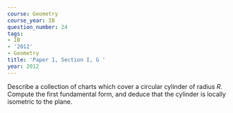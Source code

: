 ```yaml
---
course: Geometry
course_year: IB
question_number: 24
tags:
- IB
- '2012'
- Geometry
title: 'Paper 1, Section I, G '
year: 2012
---
```




Describe a collection of charts which cover a circular cylinder of radius $R$. Compute the first fundamental form, and deduce that the cylinder is locally isometric to the plane.